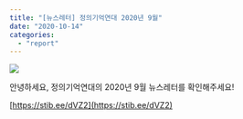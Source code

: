 ```yaml
---
title: "[뉴스레터] 정의기억연대 2020년 9월"
date: "2020-10-14"
categories: 
  - "report"
---
```


![](https://womenandwar.net/kr/wp-content/uploads/2020/10/6943_1602134806-1024x576.png)

안녕하세요, 정의기억연대의 2020년 9월 뉴스레터를 확인해주세요!

[https://stib.ee/dVZ2](https://stib.ee/dVZ2)
